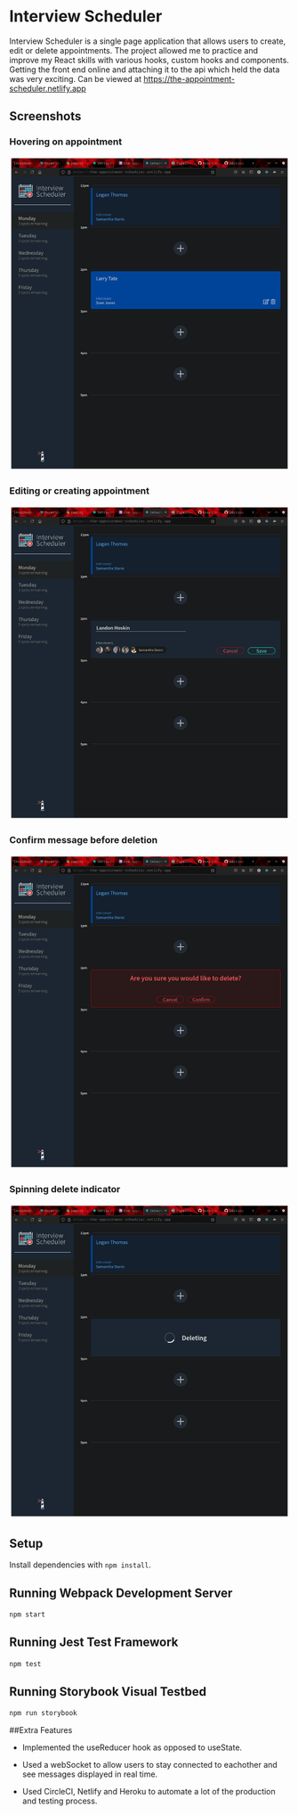 # Interview Scheduler

Interview Scheduler is a single page application that allows users to create, edit or delete appointments. The project allowed me to practice and improve my React skills with various hooks, custom hooks and components. Getting the front end online and attaching it to the api which held the data was very exciting. Can be viewed at https://the-appointment-scheduler.netlify.app

## Screenshots

### Hovering on appointment
!["Hovering on appointment"](https://raw.githubusercontent.com/mphbo/scheduler/master/docs/schedulerHover.png)

### Editing or creating appointment
!["Editing or deleting appointment"](https://raw.githubusercontent.com/mphbo/scheduler/master/docs/schedulerEdit.png)

### Confirm message before deletion
!["Confirm message before deletion](https://raw.githubusercontent.com/mphbo/scheduler/master/docs/schedulerConfirm.png)

### Spinning delete indicator
!["Spinning delete indicator](https://raw.githubusercontent.com/mphbo/scheduler/master/docs/schedulerDeleting.png)


## Setup

Install dependencies with `npm install`.

## Running Webpack Development Server

```sh
npm start
```

## Running Jest Test Framework

```sh
npm test
```

## Running Storybook Visual Testbed

```sh
npm run storybook
```

##Extra Features

* Implemented the useReducer hook as opposed to useState.

* Used a webSocket to allow users to stay connected to eachother and see messages displayed in real time.

* Used CircleCI, Netlify and Heroku to automate a lot of the production and testing process.